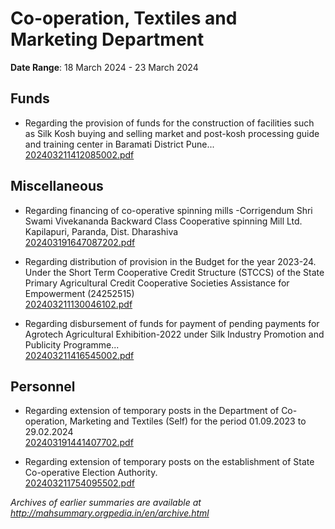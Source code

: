 # Co-operation, Textiles and Marketing Department

**Date Range**: 18 March 2024 - 23 March 2024


## Funds
- Regarding the provision of funds for the construction of facilities such as Silk Kosh buying and selling market and post-kosh processing guide and training center in Baramati District Pune...\
  [202403211412085002.pdf](https://gr.maharashtra.gov.in/Site/Upload/Government%20Resolutions/English/202403211412085002.pdf)

## Miscellaneous
- Regarding financing of co-operative spinning mills -Corrigendum Shri Swami Vivekananda Backward Class Cooperative spinning Mill Ltd. Kapilapuri, Paranda, Dist. Dharashiva\
  [202403191647087202.pdf](https://gr.maharashtra.gov.in/Site/Upload/Government%20Resolutions/English/202403191647087202.pdf)

- Regarding distribution of provision in the Budget for the year 2023-24. Under the Short Term Cooperative Credit Structure (STCCS) of the State Primary Agricultural Credit Cooperative Societies Assistance for Empowerment (24252515)\
  [202403211130046102.pdf](https://gr.maharashtra.gov.in/Site/Upload/Government%20Resolutions/English/202403211130046102.pdf)

- Regarding disbursement of funds for payment of pending payments for Agrotech Agricultural Exhibition-2022 under Silk Industry Promotion and Publicity Programme...\
  [202403211416545002.pdf](https://gr.maharashtra.gov.in/Site/Upload/Government%20Resolutions/English/202403211416545002.pdf)

## Personnel
- Regarding extension of temporary posts in the Department of Co-operation, Marketing and Textiles (Self) for the period 01.09.2023 to 29.02.2024\
  [202403191441407702.pdf](https://gr.maharashtra.gov.in/Site/Upload/Government%20Resolutions/English/202403191441407702.pdf)

- Regarding extension of temporary posts on the establishment of State Co-operative Election Authority.\
  [202403211754095502.pdf](https://gr.maharashtra.gov.in/Site/Upload/Government%20Resolutions/English/202403211754095502.pdf)


*Archives of earlier summaries are available at http://mahsummary.orgpedia.in/en/archive.html*